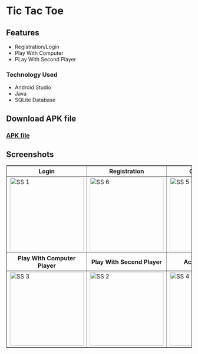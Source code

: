 <h1> Tic Tac Toe</h1>
<h2> Features </h2>
  <ul>
    <li> Registration/Login </li>
    <li> Play With Computer </li>
    <li> PLay With Second Player</li>
  </ul>
<h3> Technology Used </h3>
<ul>
  <li> Android Studio </li>
  <li> Java </li>
  <li> SQLite Database </li>
</ul>
<h2> Download APK file </h2>
<h3><a href="https://www.mediafire.com/file/8xu55whgetmvznh/Tic+Tac+Toe.apk/file"> APK file </a> </h3>

<h2> Screenshots </h2>

<table border=1 width="600">
  <tr> 
    <th> Login </th>
    <th> Registration </th>
    <th> Game Mode </th>
  </tr>
  
  <tr>
    <td> <img src="https://github.com/adi-1820/tictactoe/assets/103437278/d35c27a0-a228-4da8-91a0-725fc188f052" width=200 alt="SS 1"> </td>
    <td> <img src="https://github.com/adi-1820/tictactoe/assets/103437278/11aa53a6-83a5-4a57-af83-5bf0584c62ac" width=200 alt="SS 6"> </td>
    <td> <img src="https://github.com/adi-1820/tictactoe/assets/103437278/0b0ad3d3-5c30-4702-8be5-87e4ab6896a9" width=200 alt="SS 5"> </td>
  </tr>

  <tr>
    <th> Play With Computer Player </th>
    <th> Play With Second Player </th>
    <th> Account Details </th>
  </tr>

  <tr>
    <td> <img src="https://github.com/adi-1820/tictactoe/assets/103437278/29a84cfa-0d4c-469e-9f7c-8c5e98667366" width=200 alt="SS 3"> </td>    
    <td> <img src="https://github.com/adi-1820/tictactoe/assets/103437278/37abeb62-8b31-4c29-9a75-e8e87ab12046" width=200 alt="SS 2"> </td>
    <td> <img src="https://github.com/adi-1820/tictactoe/assets/103437278/ab2a4306-9861-46a1-9c95-215951ef3a0f" width=200 alt="SS 4"> </td>
  </tr>
</table>
